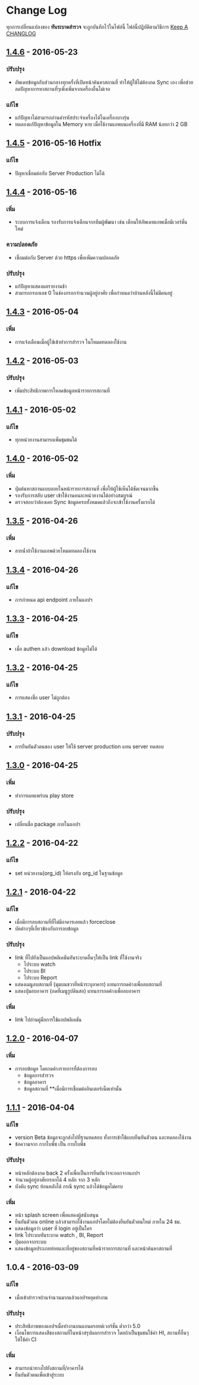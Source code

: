 # Change Log
ทุกการเปลี่ยนแปลงของ **ทันระบาดสำรวจ** จะถูกบันทึกไว้ในไฟล์นี้ 
ไฟล์นี้ปฎิบัติตามวิธีการ [Keep A CHANGLOG](http://keepachangelog.com/)

## [1.4.6] - 2016-05-23
### ปรับปรุง
- อัพเดทข้อมูลกับส่วนกลางทุกครั้งที่เปิดหน้าค้นหาสถานที่ ทำให้ผู้ใช้ไม่ต้องกด Sync เอง เพื่อช่วยลดปัญหาการหาสถานที่ๆเพิ่งเพิ่มจากเครื่องอื่นไม่เจอ 

### แก้ไข
- แก้ปัญหาไม่สามารถอ่านค่ารหัสประจำเครื่องได้ในเครื่องบางรุ่น
- ทดลองแก้ปัญหาข้อมูลใน Memory หาย เมื่อใช้งานแอพบนเครื่องที่มี RAM น้อยกว่า 2 GB

## [1.4.5] - 2016-05-16 Hotfix
### แก้ไข
- ปัญหาเชื่อมต่อกับ Server Production ไม่ได้ 

## [1.4.4] - 2016-05-16
### เพิ่ม
- ระบบการแจ้งเตือน รองรับการแจ้งเตือนจากทีมผู้พัฒนา เช่น เตือนให้อัพเดทแอพเมื่อมีเวอร์ชั่นใหม่

### ความปลอดภัย
- เชื่อมต่อกับ Server ด้วย https เพื่อเพิ่มความปลอดภัย

### ปรับปรุง

- แก้ปัญหาแสดงผลรายงานช้า
- สามารถกรอกเลข 0 ในช่องกรอกจำนวนผู้อยู่อาศัย เพื่อกำหนดว่าบ้านหลังนี้ไม่มีคนอยู่

## [1.4.3] - 2016-05-04
### เพิ่ม
- การแจ้งเตือนเมื่อผู้ใช้เข้าทำการสำรวจ ในโหมดทดลองใช้งาน

## [1.4.2] - 2016-05-03
### ปรับปรุง
- เพิ่มประสิทธิภาพการโหลดข้อมูลหน้ารายการสถานที่

## [1.4.1] - 2016-05-02
### แก้ไข
- ทุกหน่วยงานสามารถเพิ่มชุมชนได้

## [1.4.0] - 2016-05-02
### เพิ่ม
- ปุ่มค้นหาสถานแบบลอยในหน้ารายการสถานที่ เพื่อให้ผู้ใช้เห็นได้ชัดเจนมากขึ้น
- รองรับการสลับ user เข้าใช้งานคนละหน่วยงานได้อย่างสมบูรณ์
- ตรวจสอบว่าต้องเคย Sync ข้อมูลครบทั้งหมดแล้วถึงจะเข้าใช้งานครั้งแรกได้

## [1.3.5] - 2016-04-26
### เพิ่ม
- ลายน้ำถ้าใช้งานแอพด้วยโหมดทดลองใช้งาน

## [1.3.4] - 2016-04-26
### แก้ไข
- การกำหนด api endpoint ภายในแอปฯ

## [1.3.3] - 2016-04-25
### แก้ไข
- เมื่อ authen แล้ว download ข้อมูลไม่ได้

## [1.3.2] - 2016-04-25
### แก้ไข
- การแสดงชื่อ user ไม่ถูกต้อง

## [1.3.1] - 2016-04-25
### ปรับปรุง
- การยืนยันตัวตนของ user ให้ใช้ server production แทน server ทดสอบ

## [1.3.0] - 2016-04-25
### เพิ่ม
- ทำการเผยแพร่บน play store

### ปรับปรุง
- เปลี่ยนชื่อ package ภายในแอปฯ

## [1.2.2] - 2016-04-22
### แก้ไข
- set หน่วยงาน(org_id) ให้ตรงกับ org_id ในฐานข้อมูล

## [1.2.1] - 2016-04-22
### แก้ไข
- เมื่อมีการลบสถานที่ที่ไม่มีอาคารเลยแล้ว forceclose
- บัคต่างๆที่เกี่ยวข้องกับการลบข้อมูล

### ปรับปรุง
- link ที่ไปยังเป็นแอปพลิเคชันทันระบาดอื่นๆให้เป็น link ที่ใช้งานจริง
     - ไประบบ watch
     - ไประบบ BI
     - ไประบบ Report
- แสดงเมนูลบสถานที่ (มุมบนขวาที่หน้าระบุอาคาร) แทนการกดค้างเพื่อลบสถานที่
- แสดงปุ่มลบอาคาร (กดที่เมนูรูปดินสอ) แทนการกดค้างเพื่อลบอาคาร
     
### เพิ่ม
- link ไปอ่านคู่มือการใช้แอปพลิเคชัน

## [1.2.0] - 2016-04-07
### เพิ่ม
- การลบข้อมูล โดยกดค้างรายการที่ต้องการลบ
    - ข้อมูลการสำรวจ
    - ข้อมูลอาคาร
    - ข้อมูลสถานที่
    **เมื่อมีการเชื่อมต่ออินเตอร์เน็ตเท่านั้น
    
## [1.1.1] - 2016-04-04
### แก้ไข
- version Beta ข้อมูลจะถูกส่งไปที่ฐานทดสอบ ทั้งการเข้าใช้แบบยืนยันตัวตน และทดลองใช้งาน
- ข้อความจาก กากใบพืช เป็น กาบใบพืช

### ปรับปรุง
- หน้าหลักต้องกด back 2 ครั้งเพื่อเป็นการยืนยันว่าจะออกจากแอปฯ
- จำนวนผู้อยู่อาศัยกรอกได้ 4 หลัก จาก 3 หลัก
- บังคับ sync ย้อนหลังได้ กรณี sync แล้วได้ข้อมูลไม่ครบ

### เพิ่ม
- หน้า splash screen เพื่อแสดงผู้สนับสนุน
- ยืนยันตัวตน online แล้วสามารถใช้งานแอปฯโดยไม่ต้องยืนยันตัวตนใหม่ ภายใน 24 ชม.
- แสดงข้อมูลว่า user ที่ login อยู่เป็นใคร
- link ไประบบทันระบาด watch , BI, Report
- ปุ่มออกจากระบบ
- แสดงข้อมูลประเภทย่อยและที่อยู่ของสถานที่หน้ารายการสถานที่ และหน้าค้นหาสถานที่

## 1.0.4 - 2016-03-09
### แก้ไข
- เมื่อเข้าสำรวจบ้านจำนวนมากแล้วแอปฯหยุดทำงาน

### ปรับปรุง
- ประสิทธิภาพของแอปฯเมื่อทำงานบนแอนดรอยด์เวอร์ชั่น ต่ำกว่า 5.0 
- เงื่อนไขการแสดงสีของสถานที่ในหน้าสรุปผลการสำรวจ โดยถ้าเป็นชุมชนใช้ค่า HI, สถานที่อื่นๆให้ใช้ค่า CI

### เพิ่ม
- สามารถนำทางไปยังสถานที่/อาคารได้
- ยืนยันตัวตนเพื่อเข้าสู่ระบบ

[1.4.6]: https://github.com/nectec-wisru/android-TanrabadSurvey/compare/1.4.5...1.4.6
[1.4.5]: https://github.com/nectec-wisru/android-TanrabadSurvey/compare/1.4.4...1.4.5
[1.4.4]: https://github.com/nectec-wisru/android-TanrabadSurvey/compare/1.4.3...1.4.4
[1.4.3]: https://github.com/nectec-wisru/android-TanrabadSurvey/compare/1.4.2...1.4.3
[1.4.2]: https://github.com/nectec-wisru/android-TanrabadSurvey/compare/1.4.1...1.4.2
[1.4.1]: https://github.com/nectec-wisru/android-TanrabadSurvey/compare/1.4.0...1.4.1
[1.4.0]: https://github.com/nectec-wisru/android-TanrabadSurvey/compare/1.3.5...1.4.0
[1.3.5]: https://github.com/nectec-wisru/android-TanrabadSurvey/compare/1.3.4...1.3.5
[1.3.4]: https://github.com/nectec-wisru/android-TanrabadSurvey/compare/1.3.3...1.3.4
[1.3.3]: https://github.com/nectec-wisru/android-TanrabadSurvey/compare/1.3.2...1.3.3
[1.3.2]: https://github.com/nectec-wisru/android-TanrabadSurvey/compare/1.3.1...1.3.2
[1.3.1]: https://github.com/nectec-wisru/android-TanrabadSurvey/compare/1.3.0...1.3.1
[1.3.0]: https://github.com/nectec-wisru/android-TanrabadSurvey/compare/1.2.2...1.3.0
[1.2.2]: https://github.com/nectec-wisru/android-TanrabadSurvey/compare/1.2.1...1.2.2
[1.2.1]: https://github.com/nectec-wisru/android-TanrabadSurvey/compare/1.2.0...1.2.1
[1.2.0]: https://github.com/nectec-wisru/android-TanrabadSurvey/compare/1.1.1...1.2.0
[1.1.1]: https://github.com/nectec-wisru/android-TanrabadSurvey/compare/1.0.4...1.1.1
